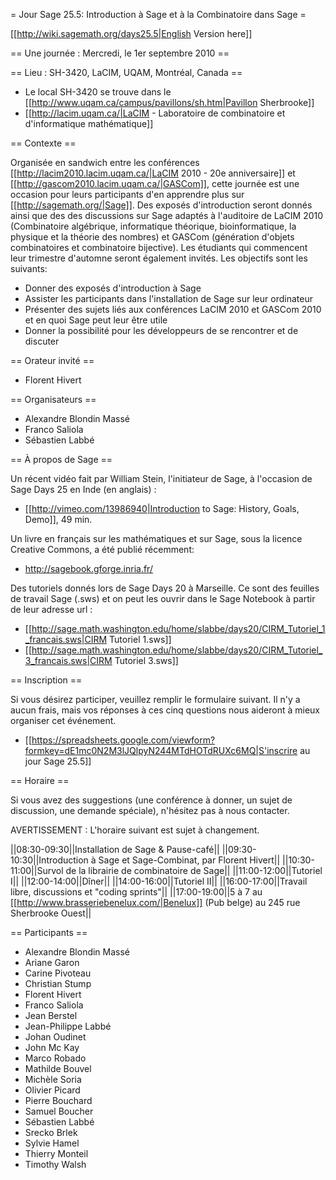 = Jour Sage 25.5: Introduction à Sage et à la Combinatoire dans Sage =

[[http://wiki.sagemath.org/days25.5|English Version here]]

== Une journée : Mercredi, le 1er septembre 2010 ==

== Lieu : SH-3420, LaCIM, UQAM, Montréal, Canada ==

  * Le local SH-3420 se trouve dans le [[http://www.uqam.ca/campus/pavillons/sh.htm|Pavillon Sherbrooke]]
  * [[http://lacim.uqam.ca/|LaCIM - Laboratoire de combinatoire et d'informatique mathématique]]

== Contexte ==

Organisée en sandwich entre les conférences [[http://lacim2010.lacim.uqam.ca/|LaCIM 2010 - 20e anniversaire]] et [[http://gascom2010.lacim.uqam.ca/|GASCom]], cette journée est une occasion pour leurs participants d'en apprendre plus sur [[http://sagemath.org/|Sage]]. Des exposés d'introduction seront donnés ainsi que des des discussions sur Sage adaptés à l'auditoire de LaCIM 2010 (Combinatoire algébrique, informatique théorique, bioinformatique, la physique et la théorie des nombres) et GASCom (génération d'objets combinatoires et combinatoire bijective). Les étudiants qui commencent leur trimestre d'automne seront également invités. Les objectifs sont les suivants:

 * Donner des exposés d'introduction à Sage
 * Assister les participants dans l'installation de Sage sur leur ordinateur
 * Présenter des sujets liés aux conférences LaCIM 2010 et GASCom 2010 et en quoi Sage peut leur être utile
 * Donner la possibilité pour les développeurs de se rencontrer et de discuter 

== Orateur invité ==

  * Florent Hivert
 
== Organisateurs ==

  * Alexandre Blondin Massé
  * Franco Saliola
  * Sébastien Labbé

== À propos de Sage ==

Un récent vidéo fait par William Stein, l'initiateur de Sage, à l'occasion de Sage Days  25 en Inde (en anglais) :

  * [[http://vimeo.com/13986940|Introduction to Sage: History, Goals, Demo]], 49 min.

Un livre en français sur les mathématiques et sur Sage, sous la licence Creative Commons, a été publié récemment:

  * http://sagebook.gforge.inria.fr/ 

Des tutoriels donnés lors de Sage Days 20 à Marseille. Ce sont des feuilles de travail Sage (.sws) et on peut les ouvrir dans le Sage Notebook à partir de leur adresse url :

  * [[http://sage.math.washington.edu/home/slabbe/days20/CIRM_Tutoriel_1_francais.sws|CIRM Tutoriel 1.sws]]
  * [[http://sage.math.washington.edu/home/slabbe/days20/CIRM_Tutoriel_3_francais.sws|CIRM Tutoriel 3.sws]]

== Inscription ==

Si vous désirez participer, veuillez remplir le formulaire suivant. Il n'y a aucun frais, mais vos réponses à ces cinq questions nous aideront à mieux organiser cet événement.

  * [[https://spreadsheets.google.com/viewform?formkey=dE1mc0N2M3lJQlpyN244MTdHOTdRUXc6MQ|S'inscrire au jour Sage 25.5]]

== Horaire ==

Si vous avez des suggestions (une conférence à donner, un sujet de discussion, une demande spéciale), n'hésitez pas à nous contacter.

AVERTISSEMENT : L'horaire suivant est sujet à changement.

||08:30-09:30||Installation de Sage & Pause-café||
||09:30-10:30||Introduction à Sage et Sage-Combinat, par Florent Hivert||
||10:30-11:00||Survol de la librairie de combinatoire de Sage||
||11:00-12:00||Tutoriel I||
||12:00-14:00||Dîner||
||14:00-16:00||Tutoriel II||
||16:00-17:00||Travail libre, discussions et "coding sprints"||
||17:00-19:00||5 à 7 au [[http://www.brasseriebenelux.com/|Benelux]] (Pub belge) au 245 rue Sherbrooke Ouest||

== Participants ==

  * Alexandre Blondin Massé
  * Ariane Garon
  * Carine Pivoteau
  * Christian Stump
  * Florent Hivert
  * Franco Saliola
  * Jean Berstel
  * Jean-Philippe Labbé
  * Johan Oudinet
  * John Mc Kay
  * Marco Robado
  * Mathilde Bouvel
  * Michèle Soria
  * Olivier Picard
  * Pierre Bouchard
  * Samuel Boucher
  * Sébastien Labbé
  * Srecko Brlek
  * Sylvie Hamel
  * Thierry Monteil
  * Timothy Walsh
